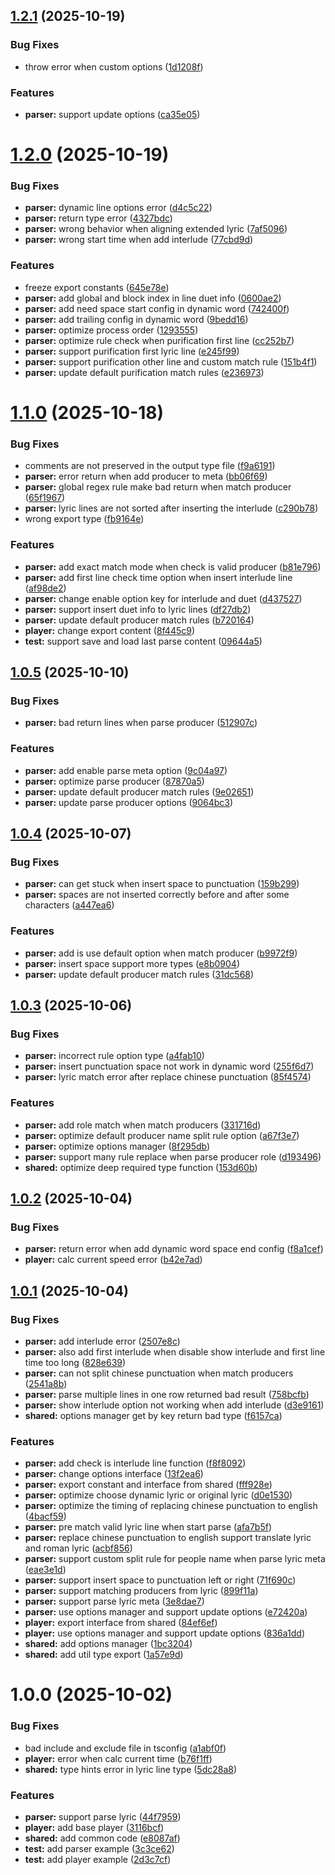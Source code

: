 ## [1.2.1](https://github.com/folltoshe/music-lyric-utils/compare/v1.2.0...v1.2.1) (2025-10-19)


### Bug Fixes

* throw error when custom options ([1d1208f](https://github.com/folltoshe/music-lyric-utils/commit/1d1208fe1d8421cebb53663ca1c826e5ca2a72a7))


### Features

* **parser:** support update options ([ca35e05](https://github.com/folltoshe/music-lyric-utils/commit/ca35e056928a832bfcc60594721f06f6185213ee))



# [1.2.0](https://github.com/folltoshe/music-lyric-utils/compare/v1.1.0...v1.2.0) (2025-10-19)


### Bug Fixes

* **parser:** dynamic line options error ([d4c5c22](https://github.com/folltoshe/music-lyric-utils/commit/d4c5c227e4245e050854069f39a752a83f915c17))
* **parser:** return type error ([4327bdc](https://github.com/folltoshe/music-lyric-utils/commit/4327bdcb700378646749e4823e759b84489156f2))
* **parser:** wrong behavior when aligning extended lyric ([7af5096](https://github.com/folltoshe/music-lyric-utils/commit/7af50964a55f8bf3bf3222d4ab31384adc10a251))
* **parser:** wrong start time when add interlude ([77cbd9d](https://github.com/folltoshe/music-lyric-utils/commit/77cbd9de26143b490faf3117abcc4a701ed5d934))


### Features

* freeze export constants ([645e78e](https://github.com/folltoshe/music-lyric-utils/commit/645e78ee2efe3762808c2422ccc112e88c34bdcc))
* **parser:** add global and block index in line duet info ([0600ae2](https://github.com/folltoshe/music-lyric-utils/commit/0600ae2821ed046af96d5ed596663df38c8aa454))
* **parser:** add need space start config in dynamic word ([742400f](https://github.com/folltoshe/music-lyric-utils/commit/742400f6e64d1c06e5671b13bd373ab671baab53))
* **parser:** add trailing config in dynamic word ([9bedd16](https://github.com/folltoshe/music-lyric-utils/commit/9bedd166bd64c03e9d66d4c7892d599a95347ae4))
* **parser:** optimize process order ([1293555](https://github.com/folltoshe/music-lyric-utils/commit/12935554f1dde56e14043be7d11409dfac460746))
* **parser:** optimize rule check when purification first line ([cc252b7](https://github.com/folltoshe/music-lyric-utils/commit/cc252b7947976d4a4231494b911705e0c14ec2a3))
* **parser:** support purification first lyric line ([e245f99](https://github.com/folltoshe/music-lyric-utils/commit/e245f9908db8ec009eed8d27601bd123146b5e29))
* **parser:** support purification other line and custom match rule ([151b4f1](https://github.com/folltoshe/music-lyric-utils/commit/151b4f1548db60856ada624d93780024f36a11ee))
* **parser:** update default purification match rules ([e236973](https://github.com/folltoshe/music-lyric-utils/commit/e236973c3baa769fe70ae854d713225e05af8f72))



# [1.1.0](https://github.com/folltoshe/music-lyric-utils/compare/v1.0.5...v1.1.0) (2025-10-18)


### Bug Fixes

* comments are not preserved in the output type file ([f9a6191](https://github.com/folltoshe/music-lyric-utils/commit/f9a61911e57f2b39083a1780c69f15e159100d25))
* **parser:** error return when add producer to meta ([bb06f69](https://github.com/folltoshe/music-lyric-utils/commit/bb06f69bae7eab95eb3b3374046fdbfaf02466aa))
* **parser:** global regex rule make bad return when match producer ([65f1967](https://github.com/folltoshe/music-lyric-utils/commit/65f1967bc2bbc98f5f357951013d196691dc20f1))
* **parser:** lyric lines are not sorted after inserting the interlude ([c290b78](https://github.com/folltoshe/music-lyric-utils/commit/c290b78497a505a9beea5c58d39eb5a848242a85))
* wrong export type ([fb9164e](https://github.com/folltoshe/music-lyric-utils/commit/fb9164e3b5bbae42e45d60fe4dd908bad0c283b0))


### Features

* **parser:** add exact match mode when check is valid producer ([b81e796](https://github.com/folltoshe/music-lyric-utils/commit/b81e796a4479691b593cb741154d346859a7e753))
* **parser:** add first line check time option when insert interlude line ([af98de2](https://github.com/folltoshe/music-lyric-utils/commit/af98de2740f98fdbbcd0807ef4e8e907a9f6486f))
* **parser:** change enable option key for interlude and duet ([d437527](https://github.com/folltoshe/music-lyric-utils/commit/d4375277086875670a92aa4e45598a97d5bf8ece))
* **parser:** support insert duet info to lyric lines ([df27db2](https://github.com/folltoshe/music-lyric-utils/commit/df27db2d3b2ce355699f77ff24721001bd064896))
* **parser:** update default producer match rules ([b720164](https://github.com/folltoshe/music-lyric-utils/commit/b720164b3759317d3711c97510c0ae7faa0a9941))
* **player:** change export content ([8f445c9](https://github.com/folltoshe/music-lyric-utils/commit/8f445c9bd44eb12f29732287de32d777a270f7f4))
* **test:** support save and load last parse content ([09644a5](https://github.com/folltoshe/music-lyric-utils/commit/09644a54bc26e38ae3a20daf439d9e2be76e49db))



## [1.0.5](https://github.com/folltoshe/music-lyric-utils/compare/v1.0.4...v1.0.5) (2025-10-10)


### Bug Fixes

* **parser:** bad return lines when parse producer ([512907c](https://github.com/folltoshe/music-lyric-utils/commit/512907c0ee34a2bf7b4168647418b1f40a4238fe))


### Features

* **parser:** add enable parse meta option ([9c04a97](https://github.com/folltoshe/music-lyric-utils/commit/9c04a97bfc70b27d66f95da73a446a379c3063dc))
* **parser:** optimize parse producer ([87870a5](https://github.com/folltoshe/music-lyric-utils/commit/87870a5319c08e6a9a91f8c4fac09115c5c43c33))
* **parser:** update default producer match rules ([9e02651](https://github.com/folltoshe/music-lyric-utils/commit/9e0265181efe9158f5cb8b68e967771b8369b4ea))
* **parser:** update parse producer options ([9064bc3](https://github.com/folltoshe/music-lyric-utils/commit/9064bc39cf4fc21bf9d58c73f8518fd46974b2ae))



## [1.0.4](https://github.com/folltoshe/music-lyric-utils/compare/v1.0.3...v1.0.4) (2025-10-07)


### Bug Fixes

* **parser:** can get stuck when insert space to punctuation ([159b299](https://github.com/folltoshe/music-lyric-utils/commit/159b29964b8c30d7dcff221ccd40e0b74f95db25))
* **parser:** spaces are not inserted correctly before and after some characters ([a447ea6](https://github.com/folltoshe/music-lyric-utils/commit/a447ea6b59ab7551a15a44c63d6698d58f82c878))


### Features

* **parser:** add is use default option when match producer ([b9972f9](https://github.com/folltoshe/music-lyric-utils/commit/b9972f9ab67a42017bd875bfe478a95b98fecb91))
* **parser:** insert space support more types ([e8b0904](https://github.com/folltoshe/music-lyric-utils/commit/e8b090425bc5e169fe09ab78bea8edef9f585f52))
* **parser:** update default producer match rules ([31dc568](https://github.com/folltoshe/music-lyric-utils/commit/31dc568c1e7c2d1d278ccf2de3267a24c5589b03))



## [1.0.3](https://github.com/folltoshe/music-lyric-utils/compare/v1.0.2...v1.0.3) (2025-10-06)


### Bug Fixes

* **parser:** incorrect rule option type ([a4fab10](https://github.com/folltoshe/music-lyric-utils/commit/a4fab1068e7bcd5a898b2bfc0c118c5496b4abe1))
* **parser:** insert punctuation space not work in dynamic word ([255f6d7](https://github.com/folltoshe/music-lyric-utils/commit/255f6d72e421632fa687600e89f6ca69d8e9639a))
* **parser:** lyric match error after replace chinese punctuation ([85f4574](https://github.com/folltoshe/music-lyric-utils/commit/85f457441efba6226705879fec79e336eadf6c4a))


### Features

* **parser:** add role match when match producers ([331716d](https://github.com/folltoshe/music-lyric-utils/commit/331716d9786c35b8b26097b9001d49e846e18fa7))
* **parser:** optimize default producer name split rule option ([a67f3e7](https://github.com/folltoshe/music-lyric-utils/commit/a67f3e75b1b62774b1c1b5966742b0b134746474))
* **parser:** optimize options manager ([8f295db](https://github.com/folltoshe/music-lyric-utils/commit/8f295db03b5e6076852724c9cc2215275d81dd0c))
* **parser:** support many rule replace when parse producer role ([d193496](https://github.com/folltoshe/music-lyric-utils/commit/d193496165940d30d5c34a5077c8f3fa38014240))
* **shared:** optimize deep required type function ([153d60b](https://github.com/folltoshe/music-lyric-utils/commit/153d60bad03f879bca7d9754d48c0af792dabeef))



## [1.0.2](https://github.com/folltoshe/music-lyric-utils/compare/v1.0.1...v1.0.2) (2025-10-04)


### Bug Fixes

* **parser:** return error when add dynamic word space end config ([f8a1cef](https://github.com/folltoshe/music-lyric-utils/commit/f8a1cef89c27cb1035f90b58dd132a9917f41a4e))
* **player:** calc current speed error ([b42e7ad](https://github.com/folltoshe/music-lyric-utils/commit/b42e7ad3a7ff01768536528218e212f4da8b59e3))



## [1.0.1](https://github.com/folltoshe/music-lyric-utils/compare/v1.0.0...v1.0.1) (2025-10-04)


### Bug Fixes

* **parser:** add interlude error ([2507e8c](https://github.com/folltoshe/music-lyric-utils/commit/2507e8c78a766375f4b54d41d3c1cab916d291b4))
* **parser:** also add first interlude when disable show interlude and first line time too long ([828e639](https://github.com/folltoshe/music-lyric-utils/commit/828e639879c1583bacd739dd64d6ac372106f669))
* **parser:** can not split chinese punctuation when match producers ([2541a8b](https://github.com/folltoshe/music-lyric-utils/commit/2541a8b7fa3f116de1f11243158af6bfae2aa680))
* **parser:** parse multiple lines in one row returned bad result ([758bcfb](https://github.com/folltoshe/music-lyric-utils/commit/758bcfb9cadfb29b5f1910e63a31f89b5152877c))
* **parser:** show interlude option not working when add interlude ([d3e9161](https://github.com/folltoshe/music-lyric-utils/commit/d3e9161582d715e6220794cc8efe6ee1fac697c7))
* **shared:** options manager get by key return bad type ([f6157ca](https://github.com/folltoshe/music-lyric-utils/commit/f6157ca20374ca12162e058b2dd5119bbcbee27e))


### Features

* **parser:** add check is interlude line function ([f8f8092](https://github.com/folltoshe/music-lyric-utils/commit/f8f8092a8ce34e539b1e8c2e9a1d1f591edf2485))
* **parser:** change options interface ([13f2ea6](https://github.com/folltoshe/music-lyric-utils/commit/13f2ea6f03be9693f70368647a8e27a394dd71f4))
* **parser:** export constant and interface from shared ([fff928e](https://github.com/folltoshe/music-lyric-utils/commit/fff928e57332d422de94af3ed06349cf6b5a7809))
* **parser:** optimize choose dynamic lyric or original lyric ([d0e1530](https://github.com/folltoshe/music-lyric-utils/commit/d0e15307045492fa1c956cfb049b5897f23d2d50))
* **parser:** optimize the timing of replacing chinese punctuation to english ([4bacf59](https://github.com/folltoshe/music-lyric-utils/commit/4bacf592b9b5b405d13f0292adffce4f703be994))
* **parser:** pre match valid lyric line when start parse ([afa7b5f](https://github.com/folltoshe/music-lyric-utils/commit/afa7b5fb79f7140ccca6bd6f5852254670c64927))
* **parser:** replace chinese punctuation to english support translate lyric and roman lyric ([acbf856](https://github.com/folltoshe/music-lyric-utils/commit/acbf8563f2c992bb709a8b9c2cf931ac10071721))
* **parser:** support custom split rule for people name when parse lyric meta ([eae3e1d](https://github.com/folltoshe/music-lyric-utils/commit/eae3e1d648770b1de5ff4a4d00c05b3f433abfac))
* **parser:** support insert space to punctuation left or right ([71f690c](https://github.com/folltoshe/music-lyric-utils/commit/71f690cb33c0e8b5e340c9ca6e365e6299fa3140))
* **parser:** support matching producers from lyric ([899f11a](https://github.com/folltoshe/music-lyric-utils/commit/899f11aa851a96ff2c1605a9e6fb48de780ceae7))
* **parser:** support parse lyric meta ([3e8dae7](https://github.com/folltoshe/music-lyric-utils/commit/3e8dae7b41553225b851ed844c7821a9fde1d3d7))
* **parser:** use options manager and support update options ([e72420a](https://github.com/folltoshe/music-lyric-utils/commit/e72420ae442bb92a97d51fd43279042d7599342e))
* **player:** export interface from shared ([84ef6ef](https://github.com/folltoshe/music-lyric-utils/commit/84ef6ef275d7645ff309392b1d7dbf875ed7e792))
* **player:** use options manager and support update options ([836a1dd](https://github.com/folltoshe/music-lyric-utils/commit/836a1dd88bef8f250196e7723eeb3165707737db))
* **shared:** add options manager ([1bc3204](https://github.com/folltoshe/music-lyric-utils/commit/1bc32047a066eef34143d9171da9e00a61ed9341))
* **shared:** add util type export ([1a57e9d](https://github.com/folltoshe/music-lyric-utils/commit/1a57e9dc4ce8622780d3eeea28bd301cc74eb0e2))



# 1.0.0 (2025-10-02)


### Bug Fixes

* bad include and exclude file in tsconfig ([a1abf0f](https://github.com/folltoshe/music-lyric-utils/commit/a1abf0f58468fe555e6bf0a3adefb4ba9cb579a5))
* **player:** error when calc current time ([b76f1ff](https://github.com/folltoshe/music-lyric-utils/commit/b76f1ff759f777aa508d4e58baa39ff5e1c8b79e))
* **shared:** type hints error in lyric line type ([5dc28a8](https://github.com/folltoshe/music-lyric-utils/commit/5dc28a8728dde6e47e2bfd254dd351ead6f23916))


### Features

* **parser:** support parse lyric ([44f7959](https://github.com/folltoshe/music-lyric-utils/commit/44f7959ef8c353ec2987a287a72f75c7706e6e17))
* **player:** add base player ([3116bcf](https://github.com/folltoshe/music-lyric-utils/commit/3116bcf75b29fd90cf1388f74816c8aa8789153e))
* **shared:** add common code ([e8087af](https://github.com/folltoshe/music-lyric-utils/commit/e8087af022efe720a8296e400f407ac53eeb1e58))
* **test:** add parser example ([3c3ce62](https://github.com/folltoshe/music-lyric-utils/commit/3c3ce62664afd2bd25e50e0b71c04deb62b6491e))
* **test:** add player example ([2d3c7cf](https://github.com/folltoshe/music-lyric-utils/commit/2d3c7cfe89411c3580021b02a56bfdc46768a924))



